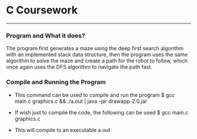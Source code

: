 # C Coursework
---

### Program and What it does?
The program first generates a maze using the deep first search algorithm with 
an implemented stack data structure, then the program uses the same algorithm to
solve the maze and create a path for the robot to follow, which once again uses
the DFS algorithm to navigate the path fast.

### Compile and Running the Program
 - This command can be used to compile and run the program
$ gcc main.c graphics.c && ./a.out | java -jar drawapp-2.0.jar

 - If wish just to compile the code, the following can be used
$ gcc main.c graphics.c
 - This will compile to an executable a.out
